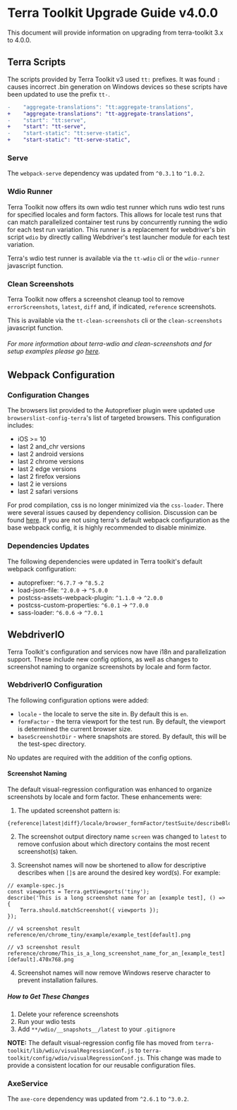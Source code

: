 # Terra Toolkit Upgrade Guide v4.0.0
This document will provide information on upgrading from terra-toolkit 3.x to 4.0.0.

## Terra Scripts
The scripts provided by Terra Toolkit v3 used `tt:` prefixes. It was found `:` causes incorrect .bin generation on Windows devices so these scripts have been updated to use the prefix `tt-`.
```diff
-    "aggregate-translations": "tt:aggregate-translations",
+    "aggregate-translations": "tt-aggregate-translations",
-    "start": "tt:serve",
+    "start": "tt-serve",
-    "start-static": "tt:serve-static",
+    "start-static": "tt-serve-static",
```
### Serve
The `webpack-serve` dependency was updated from `^0.3.1` to `^1.0.2`.

### Wdio Runner
Terra Toolkit now offers its own wdio test runner which runs wdio test runs for specified locales and form factors. This allows for locale test runs that can match parallelized container test runs by concurrently running the wdio for each test run variation. This runner is a replacement for webdriver's bin script `wdio` by directly calling Webdriver's test launcher module for each test variation.

Terra's wdio test runner is available via the `tt-wdio` cli or the `wdio-runner` javascript function.

### Clean Screenshots
Terra Toolkit now offers a screenshot cleanup tool to remove `errorScreenshots`, `latest`, `diff` and, if indicated, `reference` screenshots.

This is available via the `tt-clean-screenshots` cli or the `clean-screenshots` javascript function.

###### For more information about terra-wdio and clean-screenshots and for setup examples please go [here](https://github.com/cerner/terra-toolkit/tree/master/scripts/wdio).


## Webpack Configuration
### Configuration Changes
The browsers list provided to the Autoprefixer plugin were updated use `browserslist-config-terra`'s list of targeted browsers. This configuration includes:
- iOS >= 10
- last 2 and_chr versions
- last 2 android versions
- last 2 chrome versions
- last 2 edge versions
- last 2 firefox versions
- last 2 ie versions
- last 2 safari versions

For prod compilation, css is no longer minimized via the `css-loader`. There were several issues caused by dependency collision. Discussion can be found [here](https://github.com/cerner/terra-toolkit/issues/121). If you are not using terra's default webpack configuration as the base webpack config, it is highly recommended to disable minimize.

### Dependencies Updates
The following dependencies were updated in Terra toolkit's default webpack configuration:

- autoprefixer: `^6.7.7` -> `^8.5.2`
- load-json-file: `^2.0.0` -> `^5.0.0`
- postcss-assets-webpack-plugin: `^1.1.0` -> `^2.0.0`
- postcss-custom-properties: `^6.0.1` -> `^7.0.0`
- sass-loader: `^6.0.6` -> `^7.0.1`

## WebdriverIO
Terra Toolkit's configuration and services now have i18n and parallelization support. These include new config options, as well as changes to screenshot naming to organize screenshots by locale and form factor.

### WebdriverIO Configuration
The following configuration options were added:
- `locale` - the locale to serve the site in. By default this is `en`.
- `formFactor` - the terra viewport for the test run. By default, the viewport is determined the current browser size.
- `baseScreenshotDir` - where snapshots are stored. By default, this will be the test-spec directory.

No updates are required with the addition of the config options.

#### Screenshot Naming
The default visual-regression configuration was enhanced to organize screenshots by locale and form factor. These enhancements were:

1) The updated screenshot pattern is:

```
{reference|latest|diff}/locale/browser_formFactor/testSuite/describeBlockTitle[screenshotName].png
```

2. The screenshot output directory name `screen` was changed to `latest` to remove confusion about which directory contains the most recent screenshot(s) taken.

3. Screenshot names will now be shortened to allow for descriptive describes when `[]`s are around the desired key word(s). For example:
```
// example-spec.js
const viewports = Terra.getViewports('tiny');
describe('This is a long screenshot name for an [example test], () => {
    Terra.should.matchScreenshot({ viewports });
});

// v4 screenshot result
reference/en/chrome_tiny/example/example_test[default].png

// v3 screenshot result
reference/chrome/This_is_a_long_screenshot_name_for_an_[example_test][default].470x768.png
```

4. Screenshot names will now remove Windows reserve character to prevent installation failures.

##### How to Get These Changes
1. Delete your reference screenshots
2. Run your wdio tests
3. Add `**/wdio/__snapshots__/latest` to your `.gitignore`

**NOTE:** The default visual-regression config file has moved from `terra-toolkit/lib/wdio/visualRegressionConf.js` to `terra-toolkit/config/wdio/visualRegressionConf.js`. This change was made to provide a consistent location for our reusable configuration files.

### AxeService
The `axe-core` dependency was updated from `^2.6.1` to `^3.0.2`.
